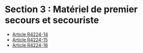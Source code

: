 #  Section 3 : Matériel de premier secours et secouriste

* [Article R4224-14](./LEGIARTI000018532205.md)
* [Article R4224-15](./LEGIARTI000018532203.md)
* [Article R4224-16](./LEGIARTI000018532201.md)
